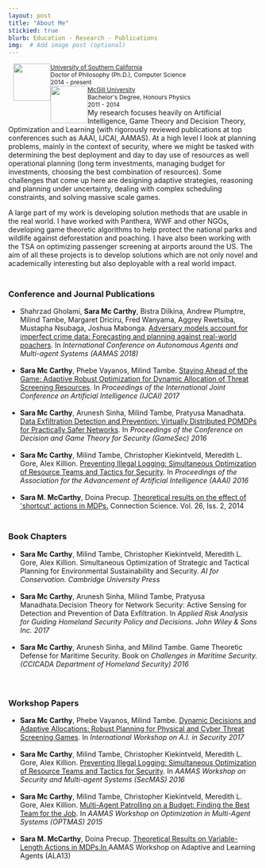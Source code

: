 ```yaml
---
layout: post
title: "About Me"
stickied: true
blurb: Education - Research - Publications
img:  # Add image post (optional)
---
```

<div style="font-size:12px;margin-left:10px;">
<img style="float: left; width: 75px; hspace:90px" src="{{site.baseurl}}/assets/img/usc.png"> 
        <a href="http://www.usc.edu">University of Southern California</a><br>
        Doctor of Philosophy (Ph.D.), Computer Science <br>
        2014 - present
</div>        
<div style="font-size:12px;margin-left:10px;">
<img style="float: left; width: 75px; hspace:90px" src="{{site.baseurl}}/assets/img/mcgill.png"> 
        <a href="http://www.mcgill.ca">McGill University</a> <br>
        Bachelor's Degree, Honours Physics <br>
        2011 - 2014
</div>
My research focuses heavily on Artificial Intelligence, Game Theory and Decision Theory, Optimization and Learning (with rigorously reviewed publications at top conferences such as AAAI, IJCAI, AAMAS). At a high level I look at planning problems, mainly in the context of security, where we might be tasked with determining the best deployment and day to day use of resources as well operational planning (long term investments, managing budget for investments, choosing the best combination of resources). Some challenges that come up here are designing adaptive strategies, reasoning and planning under uncertainty, dealing with complex scheduling constraints, and solving massive scale games.

A large part of my work is developing solution methods that are usable in the real world. I have worked with Panthera, WWF and other NGOs, developing game theoretic algorithms to help protect the national parks and wildlife against deforestation and poaching. I have also been working with the TSA on optimizing passenger screening at airports around the US. The aim of all these projects is to develop solutions which are not only novel and academically interesting but also deployable with a real world impact.


<h3><br>Conference and Journal Publications<br></h3>

<ul>
<li> Shahrzad Gholami, <strong>Sara Mc Carthy</strong>, Bistra Dilkina, Andrew Plumptre, Milind Tambe, Margaret Driciru, Fred Wanyama, Aggrey Rwetsiba, Mustapha Nsubaga, Joshua Mabonga. <a href="https://doi.org/10.24963/ijcai.2017/527" target="https://doi.org/10.24963/ijcai.2017/527">Adversary models account for imperfect crime data: Forecasting and planning against real-world poachers</a>. In <em> International Conference on Autonomous Agents and Multi-agent Systems (AAMAS 2018)</em></li><br>

<li><strong>Sara Mc Carthy</strong>, Phebe Vayanos, Milind Tambe. <a href="https://doi.org/10.24963/ijcai.2017/527" target="https://doi.org/10.24963/ijcai.2017/527">Staying Ahead of the Game: Adaptive Robust Optimization for Dynamic Allocation of Threat Screening Resources</a>. In <em> Proceedings of the International Joint Conference on Artificial Intelligence (IJCAI) 2017</em> 
</li> <br>
<li><strong>Sara Mc Carthy</strong>, Arunesh Sinha, Milind Tambe, Pratyusa Manadhata. <a href="http://teamcore.usc.edu/pubDetails.aspx?id=848" target="http://teamcore.usc.edu/papers/2016/Virtually-Distributed.pdf">Data Exfiltration Detection and Prevention: Virtually Distributed POMDPs for Practically Safer Networks</a>. In <em> Proceedings of the Conference on Decision and Game Theory for Security (GameSec) 2016</em> 
</li> <br>
<li><strong>Sara Mc Carthy</strong>, Milind Tambe, Christopher Kiekintveld, Meredith L. Gore, Alex Killion. <a href="http://teamcore.usc.edu/pubDetails.aspx?id=800" target="_blank">Preventing Illegal Logging: Simultaneous Optimization of Resource Teams and Tactics for Security</a>. In <em> Proceedings of the Association for the Advancement of Artificial Intelligence (AAAI) 2016</em> 
</li> <br>
<li> <strong>Sara M. McCarthy</strong>, Doina Precup. <a href="http://www.tandfonline.com/doi/abs/10.1080/09540091.2014.885304#.VDti20siguk">Theoretical results on the effect of 'shortcut' actions in MDPs.</a> Connection Science. Vol. 26, Iss. 2, 2014 </li>
</ul> 

<h3><br>Book Chapters<br></h3>

<ul>
<li><strong>Sara Mc Carthy</strong>, Milind Tambe, Christopher Kiekintveld, Meredith L. Gore, Alex Killion. Simultaneous Optimization of Strategic and Tactical Planning for Environmental Sustainability and Security. <em> AI for Conservation. Cambridge University Press</em> 
</li> <br>

<li><strong>Sara Mc Carthy</strong>, Arunesh Sinha, Milind Tambe, Pratyusa Manadhata.Decision Theory for Network Security: Active Sensing for Detection and Prevention of Data Exfiltration. In <em> Applied Risk Analysis for Guiding Homeland Security Policy and Decisions. John Wiley &amp; Sons Inc. 2017</em> 
</li><br>

<li><strong> Sara Mc Carthy</strong>, Arunesh Sinha, and Milind Tambe. Game Theoretic Defense for Maritime Security. Book on <em>Challenges in Maritime Security. (CCICADA Department of Homeland Security) 2016 </em></li><br>
</ul>



<h3><br>Workshop Papers</h3>

<ul>
<li><strong>Sara Mc Carthy</strong>, Phebe Vayanos, Milind Tambe. <a href="" target="">Dynamic Decisions and Adaptive Allocations: Robust Planning for Physical and
Cyber Threat Screening Games</a>. In <em> International Workshop on A.I. in Security 2017</em> 
</li> <br>
<li><strong>Sara Mc Carthy</strong>, Milind Tambe, Christopher Kiekintveld, Meredith L. Gore, Alex Killion. <a href="http://www-scf.usc.edu/~dkar/SecMAS2016/acceptedPapers/Sara_SecMAS.pdf" target="_blank">Preventing Illegal Logging: Simultaneous Optimization of Resource Teams and Tactics for Security</a>. In <em> AAMAS Workshop on Security and Multi-agent Systems (SecMAS) 2016</em> 
</li> <br>
<li><strong>Sara Mc Carthy</strong>, Milind Tambe, Christopher Kiekintveld, Meredith L. Gore, Alex Killion. <a href="http://www.cs.utep.edu/kiekintveld/papers/2015/mstk_teamwork.pdf" target="_blank"> Multi-Agent Patrolling on a Budget: Finding the Best Team for the Job</a>. In <em> AAMAS Workshop on Optimization in Multi-Agent Systems (OPTMAS) 2015</em> 
</li> <br>
<li> <strong>Sara M. McCarthy</strong>, Doina Precup. <a href="http://swarmlab.unimaas.nl/ala2013/papers/MonSession4Paper3.pdf">Theoretical Results on Variable-Length Actions in MDPs.In </a>AAMAS Workshop on Adaptive and Learning Agents (ALA13) </li>
</ul>    
